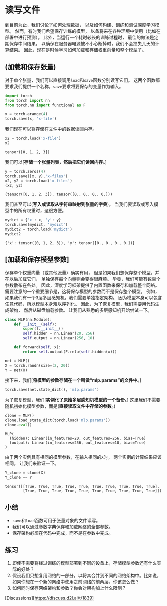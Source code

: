 # 读写文件

到目前为止，我们讨论了如何处理数据，
以及如何构建、训练和测试深度学习模型。
然而，有时我们希望保存训练的模型，
以备将来在各种环境中使用（比如在部署中进行预测）。
此外，当运行一个耗时较长的训练过程时，
最佳的做法是定期保存中间结果，
以确保在服务器电源被不小心断掉时，我们不会损失几天的计算结果。
因此，现在是时候学习如何加载和存储权重向量和整个模型了。

## (**加载和保存张量**)

对于单个张量，我们可以直接调用`load`和`save`函数分别读写它们。
这两个函数都要求我们提供一个名称，`save`要求将要保存的变量作为输入。



```python
import torch
from torch import nn
from torch.nn import functional as F

x = torch.arange(4)
torch.save(x, 'x-file')
```

我们现在可以将存储在文件中的数据读回内存。



```python
x2 = torch.load('x-file')
x2
```




    tensor([0, 1, 2, 3])



我们可以[**存储一个张量列表，然后把它们读回内存。**]



```python
y = torch.zeros(4)
torch.save([x, y],'x-files')
x2, y2 = torch.load('x-files')
(x2, y2)
```




    (tensor([0, 1, 2, 3]), tensor([0., 0., 0., 0.]))



我们甚至可以(**写入或读取从字符串映射到张量的字典**)。
当我们要读取或写入模型中的所有权重时，这很方便。



```python
mydict = {'x': x, 'y': y}
torch.save(mydict, 'mydict')
mydict2 = torch.load('mydict')
mydict2
```




    {'x': tensor([0, 1, 2, 3]), 'y': tensor([0., 0., 0., 0.])}



## [**加载和保存模型参数**]

保存单个权重向量（或其他张量）确实有用，
但是如果我们想保存整个模型，并在以后加载它们，
单独保存每个向量则会变得很麻烦。
毕竟，我们可能有数百个参数散布在各处。
因此，深度学习框架提供了内置函数来保存和加载整个网络。
需要注意的一个重要细节是，这将保存模型的参数而不是保存整个模型。
例如，如果我们有一个3层多层感知机，我们需要单独指定架构。
因为模型本身可以包含任意代码，所以模型本身难以序列化。
因此，为了恢复模型，我们需要用代码生成架构，
然后从磁盘加载参数。
让我们从熟悉的多层感知机开始尝试一下。



```python
class MLP(nn.Module):
    def __init__(self):
        super().__init__()
        self.hidden = nn.Linear(20, 256)
        self.output = nn.Linear(256, 10)

    def forward(self, x):
        return self.output(F.relu(self.hidden(x)))

net = MLP()
X = torch.randn(size=(2, 20))
Y = net(X)
```

接下来，我们[**将模型的参数存储在一个叫做“mlp.params”的文件中。**]



```python
torch.save(net.state_dict(), 'mlp.params')
```

为了恢复模型，我们[**实例化了原始多层感知机模型的一个备份。**]
这里我们不需要随机初始化模型参数，而是(**直接读取文件中存储的参数。**)



```python
clone = MLP()
clone.load_state_dict(torch.load('mlp.params'))
clone.eval()
```




    MLP(
      (hidden): Linear(in_features=20, out_features=256, bias=True)
      (output): Linear(in_features=256, out_features=10, bias=True)
    )



由于两个实例具有相同的模型参数，在输入相同的`X`时，
两个实例的计算结果应该相同。
让我们来验证一下。



```python
Y_clone = clone(X)
Y_clone == Y
```




    tensor([[True, True, True, True, True, True, True, True, True, True],
            [True, True, True, True, True, True, True, True, True, True]])



## 小结

* `save`和`load`函数可用于张量对象的文件读写。
* 我们可以通过参数字典保存和加载网络的全部参数。
* 保存架构必须在代码中完成，而不是在参数中完成。

## 练习

1. 即使不需要将经过训练的模型部署到不同的设备上，存储模型参数还有什么实际的好处？
1. 假设我们只想复用网络的一部分，以将其合并到不同的网络架构中。比如说，如果你想在一个新的网络中使用之前网络的前两层，你该怎么做？
1. 如何同时保存网络架构和参数？你会对架构加上什么限制？


[Discussions][https://discuss.d2l.ai/t/1839]

